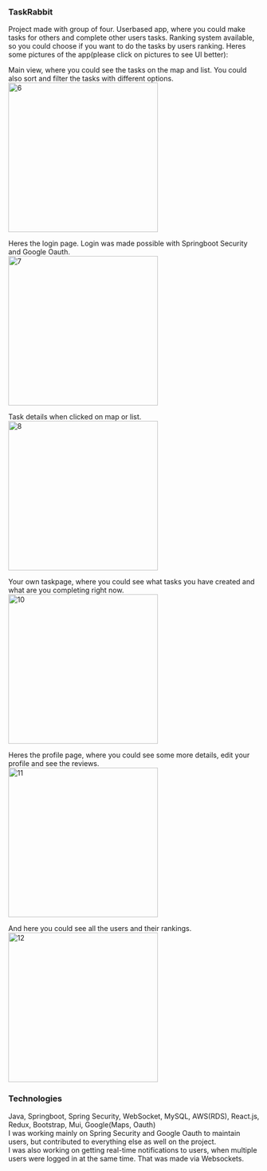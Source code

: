 ### TaskRabbit
Project made with group of four. Userbased app, where you could make tasks for others and complete other users tasks. Ranking system available, so you could choose if you want to do the tasks by users ranking. Heres some pictures of the app(please click on pictures to see UI better):       

Main view, where you could see the tasks on the map and list. You could also sort and filter the tasks with different options.   
<img width="300px" height="300px" alt="6" src="https://github.com/Spirilo/task-rabbit/assets/101670946/dfaa73ff-8d9c-4728-8e80-2a2f4adeff15">


Heres the login page. Login was made possible with Springboot Security and Google Oauth.    
<img width="300px" heigth="300px" alt="7" src="https://github.com/Spirilo/task-rabbit/assets/101670946/5eb0a6ca-39f0-46ec-89cd-693720bccbe9">


Task details when clicked on map or list.      
<img width="300px" height="300px" alt="8" src="https://github.com/Spirilo/task-rabbit/assets/101670946/caeb3b03-f3f7-4744-b2d5-a242be29740a">


Your own taskpage, where you could see what tasks you have created and what are you completing right now.   
<img width="300px" height="300px" alt="10" src="https://github.com/Spirilo/task-rabbit/assets/101670946/b8bc867d-c770-4d38-a575-11ad9e518973">


Heres the profile page, where you could see some more details, edit your profile and see the reviews.      
<img width="300px" height="300px" alt="11" src="https://github.com/Spirilo/task-rabbit/assets/101670946/69eb3354-913d-42fb-b28f-595bc1c49c62">


And here you could see all the users and their rankings.    
<img width="300px" height="300px" alt="12" src="https://github.com/Spirilo/task-rabbit/assets/101670946/fbb3f457-edd4-4e76-a00c-06d77fe19f8b">


### Technologies
Java, Springboot, Spring Security, WebSocket, MySQL, AWS(RDS), React.js, Redux, Bootstrap, Mui, Google(Maps, Oauth)      
I was working mainly on Spring Security and Google Oauth to maintain users, but contributed to everything else as well on the project.    
I was also working on getting real-time notifications to users, when multiple users were logged in at the same time. That was made via Websockets.
